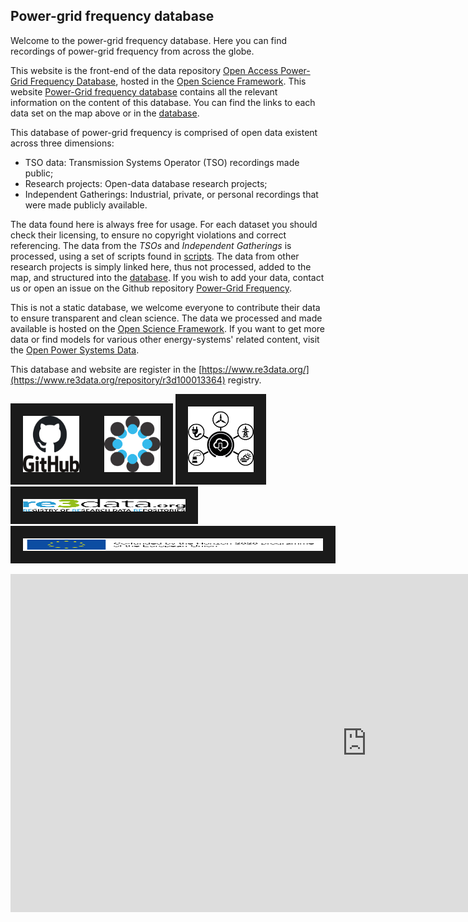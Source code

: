 ## Power-grid frequency database

Welcome to the power-grid frequency database. Here you can find recordings of power-grid frequency from across the globe.

This website is the front-end of the data repository [Open Access Power-Grid Frequency Database](https://osf.io/m43tg/), hosted in the [Open Science Framework](https://osf.io/). This website [Power-Grid frequency database](https://lrydin.github.io/Power-Grid-Frequency/) contains all the relevant information on the content of this database. You can find the links to each data set on the map above or in the [database](/database).

This database of power-grid frequency is comprised of open data existent across three dimensions:
 - TSO data: Transmission Systems Operator (TSO) recordings made public;
 - Research projects: Open-data database research projects;
 - Independent Gatherings: Industrial, private, or personal recordings that were made publicly available.

The data found here is always free for usage. For each dataset you should check their licensing, to ensure no copyright violations and correct referencing. The data from the *TSOs* and *Independent Gatherings* is processed, using a set of scripts found in [scripts](https://github.com/LRydin/Power-Grid-Frequency/scripts). The data from other research projects is simply linked here, thus not processed, added to the map, and structured into the [database](/database). If you wish to add your data, contact us or open an issue on the Github repository [Power-Grid Frequency](https://github.com/LRydin/Power-Grid-Frequency).

This is not a static database, we welcome everyone to contribute their data to ensure transparent and clean science. The data we processed and made available is hosted on the [Open Science Framework](https://osf.io/). If you want to get more data or find models for various other energy-systems' related content, visit the [Open Power Systems Data](https://open-power-system-data.org/).

This database and website are register in the [https://www.re3data.org/](https://www.re3data.org/repository/r3d100013364) registry.
<!--
[Here is the external power bi link](https://app.powerbi.com/view?r=eyJrIjoiZTFkN2U5MGQtZDY3Yi00NTM2LWI3MDEtYmY2OGI4ZmI3MzA5IiwidCI6IjYwYzliZjNkLWE2OGQtNDY2MS1hMTc0LTVhY2ZlZmVjMjY0NCIsImMiOjZ9)
-->
<img src="./assets/img/github_dark.png" width="90" height="90" border="20" class="center" /><img src="./assets/img/osf.png" width="90" height="90" border="20" class="center" />  <img src="./assets/img/OPSD_logo.png" width="105" height="105" border="20" class="center" /> <img src="./assets/img/re3data_logo.png" height="20" width="260" border="20" class="center" /> <img src="./assets/img/h2020.png" height="20" width="480" border="20" class="center" />
<iframe title="smaple_dash" width="1140" height="541.25" src="https://app.powerbi.com/reportEmbed?reportId=4659516f-4f16-4889-8c53-794bcbdd8e26&autoAuth=true&embeddedDemo=true" frameborder="0" allowFullScreen="true"></iframe>